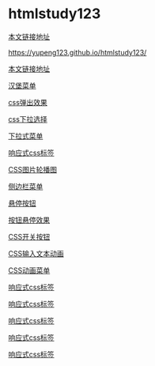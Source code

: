# htmlstudy123

[本文链接地址](https://yupeng123.github.io/htmlstudy123/)

<https://yupeng123.github.io/htmlstudy123/>

<a href="https://yupeng123.github.io/htmlstudy123/" target="_blank">本文链接地址</a>



<a href="https://yupeng123.github.io/htmlstudy123/汉堡菜单" target="_blank">汉堡菜单</a>

<a href="https://yupeng123.github.io/htmlstudy123/css弹出效果" target="_blank">css弹出效果</a>

<a href="https://yupeng123.github.io/htmlstudy123/css下拉选择" target="_blank">css下拉选择</a>

<a href="https://yupeng123.github.io/htmlstudy123/下拉式菜单" target="_blank">下拉式菜单</a>

<a href="https://yupeng123.github.io/htmlstudy123/响应式css标签" target="_blank">响应式css标签</a>

<a href="https://yupeng123.github.io/htmlstudy123/CSS图片轮播图" target="_blank">CSS图片轮播图</a>

<a href="https://yupeng123.github.io/htmlstudy123/侧边栏菜单" target="_blank">侧边栏菜单</a>

<a href="https://yupeng123.github.io/htmlstudy123/悬停按钮" target="_blank">悬停按钮</a>

<a href="https://yupeng123.github.io/htmlstudy123/按钮悬停效果" target="_blank">按钮悬停效果</a>

<a href="https://yupeng123.github.io/htmlstudy123/CSS开关按钮" target="_blank">CSS开关按钮</a>

<a href="https://yupeng123.github.io/htmlstudy123/CSS输入文本动画" target="_blank">CSS输入文本动画</a>

<a href="https://yupeng123.github.io/htmlstudy123/CSS动画菜单" target="_blank">CSS动画菜单</a>

<a href="https://yupeng123.github.io/htmlstudy123/响应式css标签" target="_blank">响应式css标签</a>

<a href="https://yupeng123.github.io/htmlstudy123/响应式css标签" target="_blank">响应式css标签</a>

<a href="https://yupeng123.github.io/htmlstudy123/响应式css标签" target="_blank">响应式css标签</a>

<a href="https://yupeng123.github.io/htmlstudy123/响应式css标签" target="_blank">响应式css标签</a>

<a href="https://yupeng123.github.io/htmlstudy123/响应式css标签" target="_blank">响应式css标签</a>

